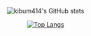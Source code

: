 <div align=center>

<!-- 
<div align=right
  
[![Hits](https://hits.seeyoufarm.com/api/count/incr/badge.svg?url=https%3A%2F%2Fgithub.com%2Fg2hhh2ee&count_bg=%23DD6387&title_bg=%23282A36&icon=&icon_color=%23E7E7E7&title=hits&edge_flat=false&title_color=DBAEFF)](https://hits.seeyoufarm.com)
</div>
-->

![kibum414's GitHub stats](https://github-readme-stats.vercel.app/api?username=kibum414&count_private=true&include_all_commits=false&show_icons=true&theme=swift&hide=stars,issues&title_color=DBAEFF&width=48)

[![Top Langs](https://github-readme-stats.vercel.app/api/top-langs/?username=kibum414&count_private=true&include_all_commits=true&theme=swift&layout=compact&title_color=DBAEFF&width=49.2)](https://github.com/anuraghazra/github-readme-stats)

<!--
**kibum414/kibum414** is a ✨ _special_ ✨ repository because its `README.md` (this file) appears on your GitHub profile.

Here are some ideas to get you started:

- 🔭 I’m currently working on ...
- 🌱 I’m currently learning ...
- 👯 I’m looking to collaborate on ...
- 🤔 I’m looking for help with ...
- 💬 Ask me about ...
- 📫 How to reach me: ...
- 😄 Pronouns: ...
- ⚡ Fun fact: ...
-->

